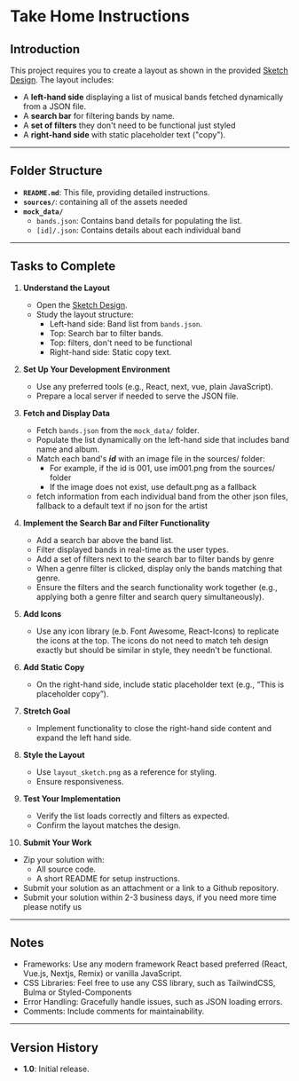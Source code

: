 # Take Home Instructions

## Introduction

This project requires you to create a layout as shown in the provided [Sketch Design](https://www.sketch.com/s/547dbe8d-e0d7-4c52-b027-1d05fe2277a2/a/Mm2bAPW). The layout includes:

- A **left-hand side** displaying a list of musical bands fetched dynamically from a JSON file.
- A **search bar** for filtering bands by name.
- A **set of filters** they don't need to be functional just styled
- A **right-hand side** with static placeholder text ("copy").

---

## Folder Structure

- **`README.md`**: This file, providing detailed instructions.
- **`sources/`**: containing all of the assets needed
- **`mock_data/`**
  - `bands.json`: Contains band details for populating the list.
  - `[id]/.json`: Contains details about each individual band

---

## Tasks to Complete

1. **Understand the Layout**

   - Open the [Sketch Design](https://www.sketch.com/s/547dbe8d-e0d7-4c52-b027-1d05fe2277a2/a/Mm2bAPW).
   - Study the layout structure:
     - Left-hand side: Band list from `bands.json`.
     - Top: Search bar to filter bands.
     - Top: filters, don't need to be functional
     - Right-hand side: Static copy text.

2. **Set Up Your Development Environment**

   - Use any preferred tools (e.g., React, next, vue, plain JavaScript).
   - Prepare a local server if needed to serve the JSON file.

3. **Fetch and Display Data**

   - Fetch `bands.json` from the `mock_data/` folder.
   - Populate the list dynamically on the left-hand side that includes band name and album.
   - Match each band's **_id_** with an image file in the sources/ folder:
     - For example, if the id is 001, use im001.png from the sources/ folder
     - If the image does not exist, use default.png as a fallback
   - fetch information from each individual band from the other json files, fallback to a default text if no json for the artist

4. **Implement the Search Bar and Filter Functionality**

   - Add a search bar above the band list.
   - Filter displayed bands in real-time as the user types.
   - Add a set of filters next to the search bar to filter bands by genre
   - When a genre filter is clicked, display only the bands matching that genre.
   - Ensure the filters and the search functionality work together (e.g., applying both a genre filter and search query simultaneously).

5. **Add Icons**

   - Use any icon library (e.b. Font Awesome, React-Icons) to replicate the icons at the top. The icons do not need to match teh design exactly but should be similar in style, they needn't be functional.

6. **Add Static Copy**

   - On the right-hand side, include static placeholder text (e.g., “This is placeholder copy”).

7. **Stretch Goal**

   - Implement functionality to close the right-hand side content and expand the left hand side.

8. **Style the Layout**

   - Use `layout_sketch.png` as a reference for styling.
   - Ensure responsiveness.

9. **Test Your Implementation**

   - Verify the list loads correctly and filters as expected.
   - Confirm the layout matches the design.

10. **Submit Your Work**

- Zip your solution with:
  - All source code.
  - A short README for setup instructions.
- Submit your solution as an attachment or a link to a Github repository.
- Submit your solution within 2-3 business days, if you need more time please notify us

---

## Notes

- Frameworks: Use any modern framework React based preferred (React, Vue.js, Nextjs, Remix) or vanilla JavaScript.
- CSS Libraries: Feel free to use any CSS library, such as TailwindCSS, Bulma or Styled-Components
- Error Handling: Gracefully handle issues, such as JSON loading errors.
- Comments: Include comments for maintainability.

---

## Version History

- **1.0**: Initial release.
